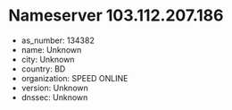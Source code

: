 # Nameserver 103.112.207.186

* as_number: 134382
* name: Unknown
* city: Unknown
* country: BD
* organization: SPEED ONLINE
* version: Unknown
* dnssec: Unknown
